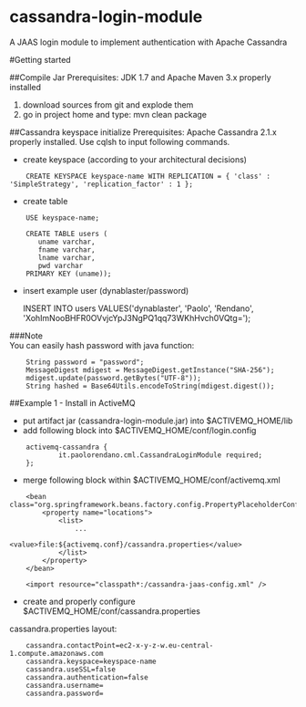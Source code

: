 # cassandra-login-module
A JAAS login module to implement authentication with Apache Cassandra

#Getting started


##Compile Jar
Prerequisites: JDK 1.7 and Apache Maven 3.x properly installed

1. download sources from git and explode them
2. go in project home and type: mvn clean package

##Cassandra keyspace initialize
Prerequisites: Apache Cassandra 2.1.x properly installed. Use cqlsh to input following commands.

*   create keyspace (according to your architectural decisions)

```
	CREATE KEYSPACE keyspace-name WITH REPLICATION = { 'class' : 'SimpleStrategy', 'replication_factor' : 1 };
```

*   create table 

```
	USE keyspace-name;
```
	
```
	CREATE TABLE users (
	   uname varchar,
	   fname varchar,
	   lname varchar,
	   pwd varchar
	PRIMARY KEY (uname));
```

*   insert example user (dynablaster/password)

	INSERT INTO users VALUES('dynablaster', 'Paolo', 'Rendano', 'XohImNooBHFR0OVvjcYpJ3NgPQ1qq73WKhHvch0VQtg=');

###Note  
You can easily hash password with java function:

```
	String password = "password";
	MessageDigest mdigest = MessageDigest.getInstance("SHA-256");
	mdigest.update(password.getBytes("UTF-8"));
	String hashed = Base64Utils.encodeToString(mdigest.digest());
```

##Example 1 - Install in ActiveMQ

*   put artifact jar (cassandra-login-module.jar) into $ACTIVEMQ_HOME/lib
*   add following block into $ACTIVEMQ_HOME/conf/login.config

```
	activemq-cassandra {
    		it.paolorendano.cml.CassandraLoginModule required;
	};
```

*   merge following block within $ACTIVEMQ_HOME/conf/activemq.xml

```
	<bean class="org.springframework.beans.factory.config.PropertyPlaceholderConfigurer">
		<property name="locations">
			<list>
				...
				<value>file:${activemq.conf}/cassandra.properties</value>
			</list>
		</property>
	</bean>
	
	<import resource="classpath*:/cassandra-jaas-config.xml" />
```

*   create and properly configure $ACTIVEMQ_HOME/conf/cassandra.properties

cassandra.properties layout:

```
	cassandra.contactPoint=ec2-x-y-z-w.eu-central-1.compute.amazonaws.com
	cassandra.keyspace=keyspace-name
	cassandra.useSSL=false
	cassandra.authentication=false
	cassandra.username=
	cassandra.password=
```